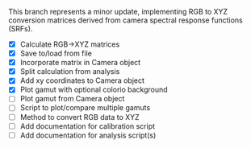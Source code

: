 This branch represents a minor update, implementing RGB to XYZ conversion matrices derived from camera spectral response functions (SRFs).

- [x] Calculate RGB->XYZ matrices
- [x] Save to/load from file
- [x] Incorporate matrix in Camera object
- [x] Split calculation from analysis
- [x] Add xy coordinates to Camera object
- [x] Plot gamut with optional colorio background
- [ ] Plot gamut from Camera object
- [ ] Script to plot/compare multiple gamuts
- [ ] Method to convert RGB data to XYZ
- [ ] Add documentation for calibration script
- [ ] Add documentation for analysis script(s)
